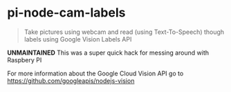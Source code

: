 # pi-node-cam-labels
> Take pictures using webcam and read (using Text-To-Speech) though labels using Google Vision Labels API

**UNMAINTAINED** This was a super quick hack for messing around with Raspbery PI

For more information about the Google Cloud Vision API go to https://github.com/googleapis/nodejs-vision
